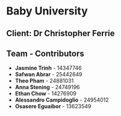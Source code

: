 # Baby University

## Client: Dr Christopher Ferrie

## Team - Contributors
- **Jasmine Trinh** - 14347746
- **Safwan Abrar** - 25442649
- **Theo Pham** - 24881031
- **Anna Stening** - 24749196
- **Ethan Chow** - 14276909
- **Alessandro Campidoglio** - 24954012
- **Osasere Eguaibor** - 13623549





